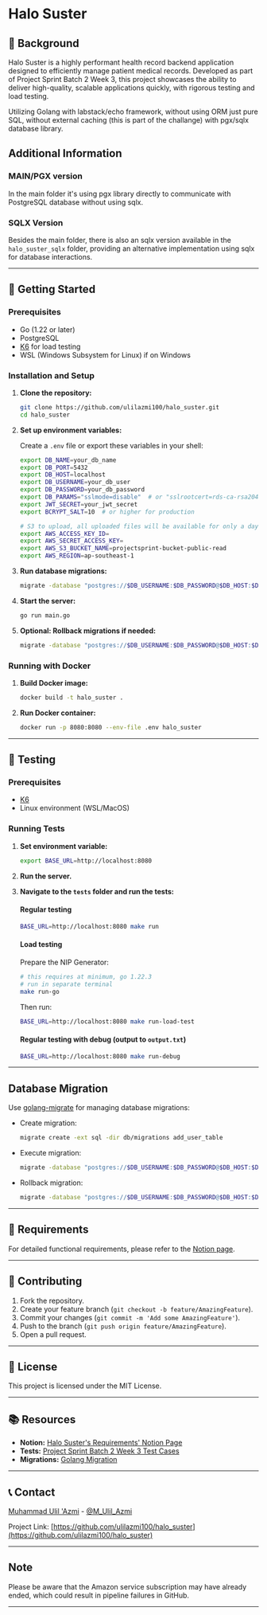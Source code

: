 # Halo Suster

## 🌄 Background

Halo Suster is a highly performant health record backend application designed to efficiently manage patient medical records. Developed as part of Project Sprint Batch 2 Week 3, this project showcases the ability to deliver high-quality, scalable applications quickly, with rigorous testing and load testing.

Utilizing Golang with labstack/echo framework, without using ORM just pure SQL, without external caching (this is part of the challange) with pgx/sqlx database library.

## Additional Information

### MAIN/PGX version
In the main folder it's using pgx library directly to communicate with PostgreSQL database without using sqlx.

### SQLX Version

Besides the main folder, there is also an sqlx version available in the `halo_suster_sqlx` folder, providing an alternative implementation using sqlx for database interactions.


---

## 🚀 Getting Started

### Prerequisites

- Go (1.22 or later)
- PostgreSQL
- [K6](https://k6.io/docs/get-started/installation/) for load testing
- WSL (Windows Subsystem for Linux) if on Windows

### Installation and Setup

1. **Clone the repository:**

    ```bash
    git clone https://github.com/ulilazmi100/halo_suster.git
    cd halo_suster
    ```

2. **Set up environment variables:**

    Create a `.env` file or export these variables in your shell:

    ```bash
    export DB_NAME=your_db_name
    export DB_PORT=5432
    export DB_HOST=localhost
    export DB_USERNAME=your_db_user
    export DB_PASSWORD=your_db_password
    export DB_PARAMS="sslmode=disable"  # or "sslrootcert=rds-ca-rsa2048-g1.pem&sslmode=verify-full" for production
    export JWT_SECRET=your_jwt_secret
    export BCRYPT_SALT=10  # or higher for production

    # S3 to upload, all uploaded files will be available for only a day
    export AWS_ACCESS_KEY_ID=
    export AWS_SECRET_ACCESS_KEY=
    export AWS_S3_BUCKET_NAME=projectsprint-bucket-public-read
    export AWS_REGION=ap-southeast-1
    ```

3. **Run database migrations:**

    ```bash
    migrate -database "postgres://$DB_USERNAME:$DB_PASSWORD@$DB_HOST:$DB_PORT/$DB_NAME?$DB_PARAMS" -path db/migrations up
    ```

4. **Start the server:**

    ```bash
    go run main.go
    ```

5. **Optional: Rollback migrations if needed:**

    ```bash
    migrate -database "postgres://$DB_USERNAME:$DB_PASSWORD@$DB_HOST:$DB_PORT/$DB_NAME?$DB_PARAMS" -path db/migrations down
    ```

### Running with Docker

1. **Build Docker image:**

    ```bash
    docker build -t halo_suster .
    ```

2. **Run Docker container:**

    ```bash
    docker run -p 8080:8080 --env-file .env halo_suster
    ```

---

## 🧪 Testing

### Prerequisites

- [K6](https://k6.io/docs/get-started/installation/)
- Linux environment (WSL/MacOS)

### Running Tests

1. **Set environment variable:**

    ```bash
    export BASE_URL=http://localhost:8080
    ```

2. **Run the server.**

3. **Navigate to the `tests` folder and run the tests:**

    #### Regular testing

    ```bash
    BASE_URL=http://localhost:8080 make run
    ```

    #### Load testing

    Prepare the NIP Generator:

    ```bash
    # this requires at minimum, go 1.22.3
    # run in separate terminal
    make run-go
    ```

    Then run:

    ```bash
    BASE_URL=http://localhost:8080 make run-load-test
    ```

    #### Regular testing with debug (output to `output.txt`)

    ```bash
    BASE_URL=http://localhost:8080 make run-debug
    ```

---

## Database Migration

Use [golang-migrate](https://github.com/golang-migrate/migrate) for managing database migrations:

- Create migration:

    ```bash
    migrate create -ext sql -dir db/migrations add_user_table
    ```

- Execute migration:

    ```bash
    migrate -database "postgres://$DB_USERNAME:$DB_PASSWORD@$DB_HOST:$DB_PORT/$DB_NAME?$DB_PARAMS" -path db/migrations up
    ```

- Rollback migration:

    ```bash
    migrate -database "postgres://$DB_USERNAME:$DB_PASSWORD@$DB_HOST:$DB_PORT/$DB_NAME?$DB_PARAMS" -path db/migrations down
    ```

---

## 📝 Requirements

For detailed functional requirements, please refer to the [Notion page](https://openidea-projectsprint.notion.site/HaloSuster-be1866776fe84c2d8d9eac08ce09b7a5).

---

## 👥 Contributing

1. Fork the repository.
2. Create your feature branch (`git checkout -b feature/AmazingFeature`).
3. Commit your changes (`git commit -m 'Add some AmazingFeature'`).
4. Push to the branch (`git push origin feature/AmazingFeature`).
5. Open a pull request.

---

## 📝 License

This project is licensed under the MIT License.

---

## 📚 Resources

- **Notion:** [Halo Suster's Requirements' Notion Page](https://openidea-projectsprint.notion.site/HaloSuster-be1866776fe84c2d8d9eac08ce09b7a5)
- **Tests:** [Project Sprint Batch 2 Week 3 Test Cases](https://github.com/nandanugg/EniQiloStoreTestCasesPSW2B2?tab=readme-ov-file#for-load-testing)
- **Migrations:** [Golang Migration](https://github.com/golang-migrate/migrate)

---

## 📞 Contact

[Muhammad Ulil 'Azmi](https://github.com/ulilazmi100) - [@M_Ulil_Azmi](https://twitter.com/M_Ulil_Azmi)

Project Link: [https://github.com/ulilazmi100/halo_suster](https://github.com/ulilazmi100/halo_suster)

---

## Note

Please be aware that the Amazon service subscription may have already ended, which could result in pipeline failures in GitHub.

---